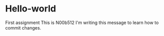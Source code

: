 # Hello-world
First assignment
This is N00b512
I'm writing this message to learn how to commit changes.
